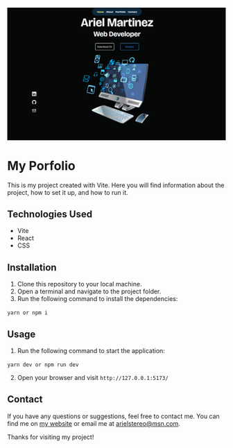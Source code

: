 ![My Portfolio](./public/Portfolio-React.png)

# My Porfolio

This is my project created with Vite. Here you will find information about the project, how to set it up, and how to run it.

## Technologies Used

- Vite
- React
- CSS

## Installation

1. Clone this repository to your local machine.
2. Open a terminal and navigate to the project folder.
3. Run the following command to install the dependencies:

`` yarn or npm i ``

## Usage

1. Run the following command to start the application:

`` yarn dev or npm run dev ``

2. Open your browser and visit `http://127.0.0.1:5173/`

## Contact

If you have any questions or suggestions, feel free to contact me. You can find me on [my website](https://portfolio-react23.vercel.app/) or email me at [arielstereo@msn.com](mailto:arielstereo@msn.com).

Thanks for visiting my project!

